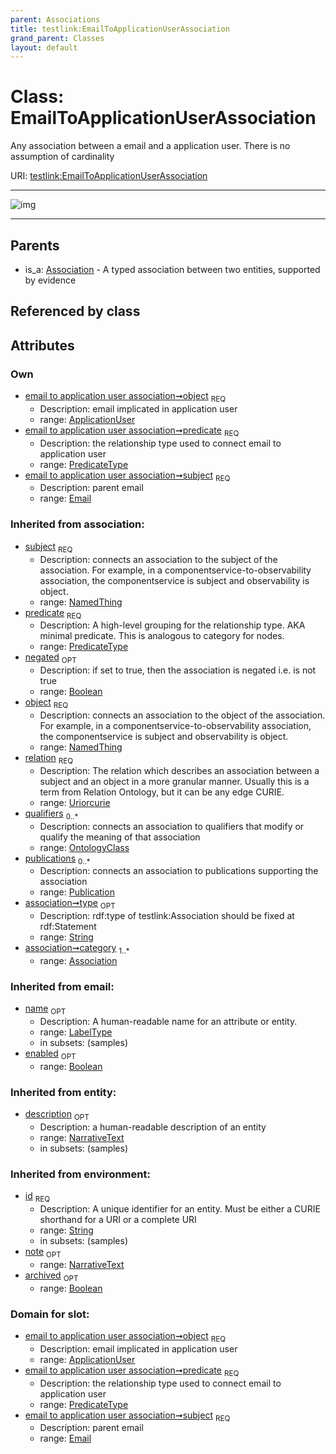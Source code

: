 ```yaml
---
parent: Associations
title: testlink:EmailToApplicationUserAssociation
grand_parent: Classes
layout: default
---
```


# Class: EmailToApplicationUserAssociation


Any association between a email and a application user. There is no assumption of cardinality

URI: [testlink:EmailToApplicationUserAssociation](https://w3id.org/testlink/vocab/EmailToApplicationUserAssociation)


---

![img](http://yuml.me/diagram/nofunky;dir:TB/class/[Publication],[OntologyClass],[ApplicationUser]%3Cobject%201..1-%20[EmailToApplicationUserAssociation%7Cpredicate:predicate_type;negated(i):boolean%20%3F;relation(i):uriorcurie;type(i):string%20%3F;id(i):string;name(i):label_type%20%3F;enabled(i):boolean%20%3F;archived(i):boolean%20%3F;description(i):narrative_text%20%3F;note(i):narrative_text%20%3F],[Email]%3Csubject%201..1-%20[EmailToApplicationUserAssociation],[Association]%5E-[EmailToApplicationUserAssociation],[Email],[Association],[ApplicationUser])

---


## Parents

 *  is_a: [Association](Association.md) - A typed association between two entities, supported by evidence

## Referenced by class


## Attributes


### Own

 * [email to application user association➞object](email_to_application_user_association_object.md)  <sub>REQ</sub>
    * Description: email implicated in application user
    * range: [ApplicationUser](ApplicationUser.md)
 * [email to application user association➞predicate](email_to_application_user_association_predicate.md)  <sub>REQ</sub>
    * Description: the relationship type used to connect email to application user
    * range: [PredicateType](types/PredicateType.md)
 * [email to application user association➞subject](email_to_application_user_association_subject.md)  <sub>REQ</sub>
    * Description: parent email
    * range: [Email](Email.md)

### Inherited from association:

 * [subject](subject.md)  <sub>REQ</sub>
    * Description: connects an association to the subject of the association. For example, in a componentservice-to-observability association, the componentservice is subject and observability is object.
    * range: [NamedThing](NamedThing.md)
 * [predicate](predicate.md)  <sub>REQ</sub>
    * Description: A high-level grouping for the relationship type. AKA minimal predicate. This is analogous to category for nodes.
    * range: [PredicateType](types/PredicateType.md)
 * [negated](negated.md)  <sub>OPT</sub>
    * Description: if set to true, then the association is negated i.e. is not true
    * range: [Boolean](types/Boolean.md)
 * [object](object.md)  <sub>REQ</sub>
    * Description: connects an association to the object of the association. For example, in a componentservice-to-observability association, the componentservice is subject and observability is object.
    * range: [NamedThing](NamedThing.md)
 * [relation](relation.md)  <sub>REQ</sub>
    * Description: The relation which describes an association between a subject and an object in a more granular manner. Usually this is a term from Relation Ontology, but it can be any edge CURIE.
    * range: [Uriorcurie](types/Uriorcurie.md)
 * [qualifiers](qualifiers.md)  <sub>0..*</sub>
    * Description: connects an association to qualifiers that modify or qualify the meaning of that association
    * range: [OntologyClass](OntologyClass.md)
 * [publications](publications.md)  <sub>0..*</sub>
    * Description: connects an association to publications supporting the association
    * range: [Publication](Publication.md)
 * [association➞type](association_type.md)  <sub>OPT</sub>
    * Description: rdf:type of testlink:Association should be fixed at rdf:Statement
    * range: [String](types/String.md)
 * [association➞category](association_category.md)  <sub>1..*</sub>
    * range: [Association](Association.md)

### Inherited from email:

 * [name](name.md)  <sub>OPT</sub>
    * Description: A human-readable name for an attribute or entity.
    * range: [LabelType](types/LabelType.md)
    * in subsets: (samples)
 * [enabled](enabled.md)  <sub>OPT</sub>
    * range: [Boolean](types/Boolean.md)

### Inherited from entity:

 * [description](description.md)  <sub>OPT</sub>
    * Description: a human-readable description of an entity
    * range: [NarrativeText](types/NarrativeText.md)
    * in subsets: (samples)

### Inherited from environment:

 * [id](id.md)  <sub>REQ</sub>
    * Description: A unique identifier for an entity. Must be either a CURIE shorthand for a URI or a complete URI
    * range: [String](types/String.md)
    * in subsets: (samples)
 * [note](note.md)  <sub>OPT</sub>
    * range: [NarrativeText](types/NarrativeText.md)
 * [archived](archived.md)  <sub>OPT</sub>
    * range: [Boolean](types/Boolean.md)

### Domain for slot:

 * [email to application user association➞object](email_to_application_user_association_object.md)  <sub>REQ</sub>
    * Description: email implicated in application user
    * range: [ApplicationUser](ApplicationUser.md)
 * [email to application user association➞predicate](email_to_application_user_association_predicate.md)  <sub>REQ</sub>
    * Description: the relationship type used to connect email to application user
    * range: [PredicateType](types/PredicateType.md)
 * [email to application user association➞subject](email_to_application_user_association_subject.md)  <sub>REQ</sub>
    * Description: parent email
    * range: [Email](Email.md)
